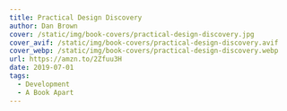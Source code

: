 ```yaml
---
title: Practical Design Discovery
author: Dan Brown
cover: /static/img/book-covers/practical-design-discovery.jpg
cover_avif: /static/img/book-covers/practical-design-discovery.avif
cover_webp: /static/img/book-covers/practical-design-discovery.webp
url: https://amzn.to/2Zfuu3H
date: 2019-07-01
tags:
  - Development
  - A Book Apart
---
```

